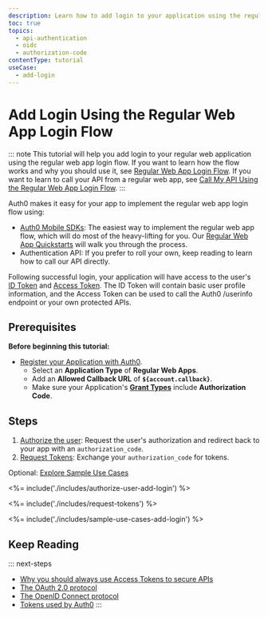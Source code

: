 ```yaml
---
description: Learn how to add login to your application using the regular web app login flow.
toc: true
topics:
  - api-authentication
  - oidc
  - authorization-code
contentType: tutorial
useCase:
  - add-login
---
```

# Add Login Using the Regular Web App Login Flow

::: note
This tutorial will help you add login to your regular web application using the regular web app login flow. If you want to learn how the flow works and why you should use it, see [Regular Web App Login Flow](/flows/concepts/regular-web-app-login-flow). If you want to learn to call your API from a regular web app, see [Call My API Using the Regular Web App Login Flow](/flows/guides/regular-web-app-login-flow/call-api-using-regular-web-app-login-flow).
:::

Auth0 makes it easy for your app to implement the regular web app login flow using:

* [Auth0 Mobile SDKs](/libraries): The easiest way to implement the regular web app flow, which will do most of the heavy-lifting for you. Our [Regular Web App Quickstarts](/quickstart/webapp) will walk you through the process.
* Authentication API: If you prefer to roll your own, keep reading to learn how to call our API directly.

Following successful login, your application will have access to the user's [ID Token](/tokens/id-token) and [Access Token](/tokens/overview-access-tokens). The ID Token will contain basic user profile information, and the Access Token can be used to call the Auth0 /userinfo endpoint or your own protected APIs.

## Prerequisites

**Before beginning this tutorial:**

* [Register your Application with Auth0](/applications/webapps). 
  * Select an **Application Type** of **Regular Web Apps**.
  * Add an **Allowed Callback URL** of **`${account.callback}`**.
  * Make sure your Application's **[Grant Types](/applications/application-grant-types#how-to-edit-the-application-s-grant_types-property)** include **Authorization Code**.


## Steps

1. [Authorize the user](#authorize-the-user): 
Request the user's authorization and redirect back to your app with an `authorization_code`.
2. [Request Tokens](#request-tokens): 
Exchange your `authorization_code` for tokens.

Optional: [Explore Sample Use Cases](#sample-use-cases)


<%= include('./includes/authorize-user-add-login') %>

<%= include('./includes/request-tokens') %>

<%= include('./includes/sample-use-cases-add-login') %>


## Keep Reading

::: next-steps
- [Why you should always use Access Tokens to secure APIs](/api-auth/why-use-access-tokens-to-secure-apis)
- [The OAuth 2.0 protocol](/protocols/oauth2)
- [The OpenID Connect protocol](/protocols/oidc)
- [Tokens used by Auth0](/tokens)
:::
